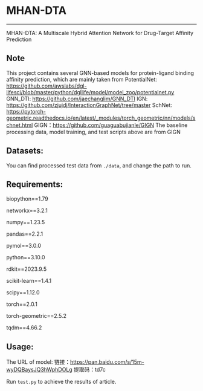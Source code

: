 # MHAN-DTA
---
MHAN-DTA: A Multiscale Hybrid Attention  Network for Drug-Target Affinity Prediction
## Note 


This project contains several GNN-based models for protein-ligand binding affinity prediction, which are mainly taken from
PotentialNet: https://github.com/awslabs/dgl-lifesci/blob/master/python/dgllife/model/model_zoo/potentialnet.py
GNN_DTI: https://github.com/jaechanglim/GNN_DTI
IGN: https://github.com/zjujdj/InteractionGraphNet/tree/master
SchNet: https://pytorch-geometric.readthedocs.io/en/latest/_modules/torch_geometric/nn/models/schnet.html
GIGN：https://github.com/guaguabujianle/GIGN
The baseline processing data, model training, and test scripts above are from GIGN

## Datasets:
You can find processed test data from `./data`, and change the path to run.

## Requirements:
biopython==1.79

networkx==3.2.1

numpy==1.23.5

pandas==2.2.1

pymol==3.0.0

python==3.10.0

rdkit==2023.9.5

scikit-learn==1.4.1

scipy==1.12.0

torch==2.0.1 

torch-geometric==2.5.2

tqdm==4.66.2
## Usage:
The URL of model: 链接：https://pan.baidu.com/s/15m-wyDQBaysJQ3hWphDOLg 提取码：td7c 

Run `test.py` to achieve the results of article.

